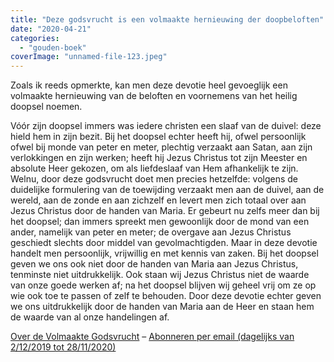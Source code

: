 ```yaml
---
title: "Deze godsvrucht is een volmaakte hernieuwing der doopbeloften"
date: "2020-04-21"
categories: 
  - "gouden-boek"
coverImage: "unnamed-file-123.jpeg"
---
```


Zoals ik reeds opmerkte, kan men deze devotie heel gevoeglijk een volmaakte hernieuwing van de beloften en voornemens van het heilig doopsel noemen.

Vóór zijn doopsel immers was iedere christen een slaaf van de duivel: deze hield hem in zijn bezit. Bij het doopsel echter heeft hij, ofwel persoonlijk ofwel bij monde van peter en meter, plechtig verzaakt aan Satan, aan zijn verlokkingen en zijn werken; heeft hij Jezus Christus tot zijn Meester en absolute Heer gekozen, om als liefdeslaaf van Hem afhankelijk te zijn. Welnu, door deze godsvrucht doet men precies hetzelfde: volgens de duidelijke formulering van de toewijding verzaakt men aan de duivel, aan de wereld, aan de zonde en aan zichzelf en levert men zich totaal over aan Jezus Christus door de handen van Maria. Er gebeurt nu zelfs meer dan bij het doopsel; dan immers spreekt men gewoonlijk door de mond van een ander, namelijk van peter en meter; de overgave aan Jezus Christus geschiedt slechts door middel van gevolmachtigden. Maar in deze devotie handelt men persoonlijk, vrijwillig en met kennis van zaken. Bij het doopsel geven we ons ook niet door de handen van Maria aan Jezus Christus, tenminste niet uitdrukkelijk. Ook staan wij Jezus Christus niet de waarde van onze goede werken af; na het doopsel blijven wij geheel vrij om ze op wie ook toe te passen of zelf te behouden. Door deze devotie echter geven we ons uitdrukkelijk door de handen van Maria aan de Heer en staan hem de waarde van al onze handelingen af.

[Over de Volmaakte Godsvrucht](/blog/een-jaar-lang-volmaakte-godsvrucht/) – [Abonneren per email (dagelijks van 2/12/2019 tot 28/11/2020)](http://eepurl.com/9RKvX)
